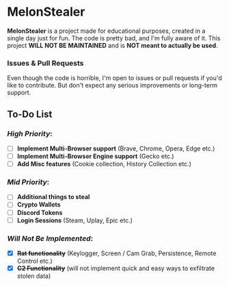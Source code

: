 # MelonStealer

**MelonStealer** is a project made for educational purposes, created in a single day just for fun. The code is pretty bad, and I'm fully aware of it. This project **WILL NOT BE MAINTAINED** and is **NOT meant to actually be used**.

### Issues & Pull Requests

Even though the code is horrible, I'm open to issues or pull requests if you'd like to contribute. But don't expect any serious improvements or long-term support.

## To-Do List

### *High Priority*:

- [ ] **Implement Multi-Browser support** (Brave, Chrome, Opera, Edge etc.)
- [ ] **Implement Multi-Browser Engine support** (Gecko etc.)
- [ ] **Add Misc features** (Cookie collection, History Collection etc.)

### *Mid Priority*:

- [ ] **Additional things to steal**
- [ ] **Crypto Wallets**
- [ ] **Discord Tokens**
- [ ] **Login Sessions** (Steam, Uplay, Epic etc.)

### *Will Not Be Implemented*:

- [x] ~~**Rat functionality**~~ (Keylogger, Screen / Cam Grab, Persistence, Remote Control etc.)
- [x] ~~**C2 Functionality**~~ (will not implement quick and easy ways to exfiltrate stolen data)
